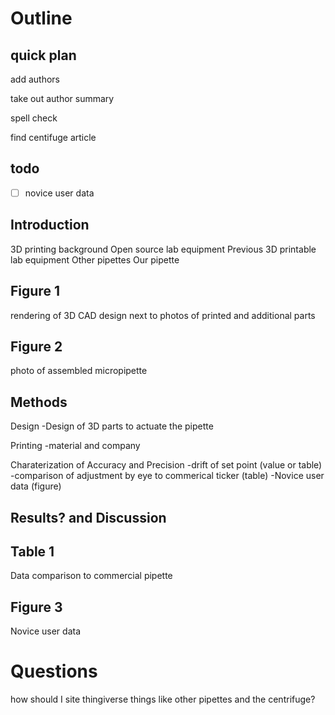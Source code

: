 Outline
======

quick plan
-----

add authors

take out author summary

spell check

find centifuge article


	

todo
---

-[ ] novice user data

Introduction
-----------

3D printing background
Open source lab equipment
Previous 3D printable lab equipment
Other pipettes
Our pipette

Figure 1
-------
rendering of 3D CAD design next to photos of printed and additional parts

Figure 2
--------
photo of assembled micropipette

Methods
-------

Design
-Design of 3D parts to actuate the pipette

Printing
-material and company

Charaterization of Accuracy and Precision
-drift of set point (value or table)
-comparison of adjustment by eye to commerical ticker (table)
-Novice user data (figure)

Results? and Discussion
-----



Table 1
--------
Data comparison to commercial pipette

Figure 3
--------
Novice user data





Questions
=======

how should I site thingiverse things like other pipettes and the centrifuge?




